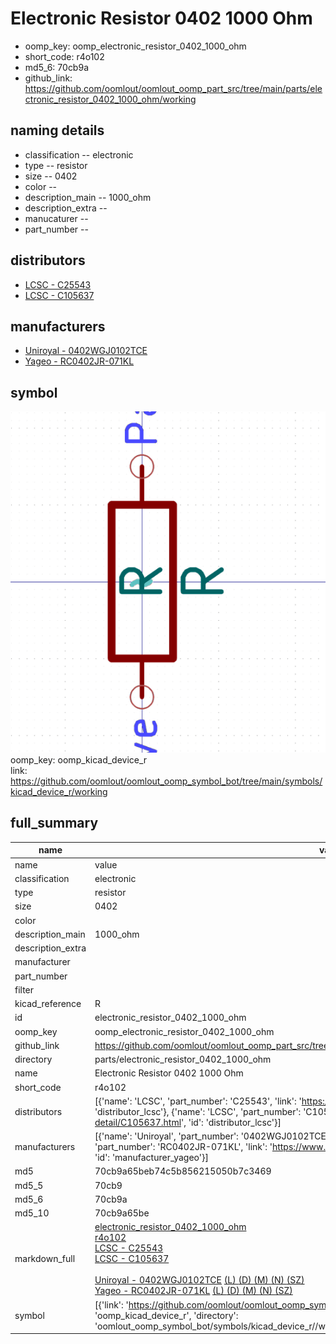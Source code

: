 # Electronic Resistor 0402 1000 Ohm

  
* oomp_key: oomp_electronic_resistor_0402_1000_ohm 
* short_code: r4o102
* md5_6: 70cb9a  
* github_link: https://github.com/oomlout/oomlout_oomp_part_src/tree/main/parts/electronic_resistor_0402_1000_ohm/working  
## naming details
* classification -- electronic
* type -- resistor
* size -- 0402
* color -- 
* description_main -- 1000_ohm
* description_extra -- 
* manucaturer -- 
* part_number -- 

## distributors
* [LCSC - C25543](https://lcsc.com/product-detail/C25543.html)  
* [LCSC - C105637](https://lcsc.com/product-detail/C105637.html)  

## manufacturers
* [Uniroyal - 0402WGJ0102TCE]()  
* [Yageo - RC0402JR-071KL](https://www.yageo.com/en/Chart/Download/pdf/RC0402JR-071KL)  

## symbol

![](symbol/0/working/working_600.png)  
oomp_key: oomp_kicad_device_r  
link: https://github.com/oomlout/oomlout_oomp_symbol_bot/tree/main/symbols/kicad_device_r/working  


## full_summary
| name | value | 
| --- | --- | 
| name | value | 
| classification | electronic | 
| type | resistor | 
| size | 0402 | 
| color |  | 
| description_main | 1000_ohm | 
| description_extra |  | 
| manufacturer |  | 
| part_number |  | 
| filter |  | 
| kicad_reference | R | 
| id | electronic_resistor_0402_1000_ohm | 
| oomp_key | oomp_electronic_resistor_0402_1000_ohm | 
| github_link | https://github.com/oomlout/oomlout_oomp_part_src/tree/main/parts/electronic_resistor_0402_1000_ohm/working | 
| directory | parts/electronic_resistor_0402_1000_ohm | 
| name | Electronic Resistor 0402 1000 Ohm | 
| short_code | r4o102 | 
| distributors | [{'name': 'LCSC', 'part_number': 'C25543', 'link': 'https://lcsc.com/product-detail/C25543.html', 'id': 'distributor_lcsc'}, {'name': 'LCSC', 'part_number': 'C105637', 'link': 'https://lcsc.com/product-detail/C105637.html', 'id': 'distributor_lcsc'}] | 
| manufacturers | [{'name': 'Uniroyal', 'part_number': '0402WGJ0102TCE', 'link': '', 'id': 'manufacturer_uniroyal'}, {'name': 'Yageo', 'part_number': 'RC0402JR-071KL', 'link': 'https://www.yageo.com/en/Chart/Download/pdf/RC0402JR-071KL', 'id': 'manufacturer_yageo'}] | 
| md5 | 70cb9a65beb74c5b856215050b7c3469 | 
| md5_5 | 70cb9 | 
| md5_6 | 70cb9a | 
| md5_10 | 70cb9a65be | 
| markdown_full | [electronic_resistor_0402_1000_ohm](https://github.com/oomlout/oomlout_oomp_part_src/tree/main/parts/electronic_resistor_0402_1000_ohm/working)<br>[r4o102](https://github.com/oomlout/oomlout_oomp_part_src/tree/main/parts/electronic_resistor_0402_1000_ohm/working)<br>[LCSC - C25543<br>](https://lcsc.com/product-detail/C25543.html)[LCSC - C105637<br>](https://lcsc.com/product-detail/C105637.html)<br>[Uniroyal - 0402WGJ0102TCE]() [(L)  ](https://www.lcsc.com/search?q=0402WGJ0102TCE)[(D)  ](https://www.digikey.com/en/products?,keywords=0402WGJ0102TCE)[(M)  ](https://www.mouser.com/Search/Refine?Keyword=0402WGJ0102TCE)[(N)  ](https://www.newark.com/search?st=0402WGJ0102TCE)[(SZ)  ](https://so.szlcsc.com/global.html?k=0402WGJ0102TCE)<br>[Yageo - RC0402JR-071KL](https://www.yageo.com/en/Chart/Download/pdf/RC0402JR-071KL) [(L)  ](https://www.lcsc.com/search?q=RC0402JR-071KL)[(D)  ](https://www.digikey.com/en/products?,keywords=RC0402JR-071KL)[(M)  ](https://www.mouser.com/Search/Refine?Keyword=RC0402JR-071KL)[(N)  ](https://www.newark.com/search?st=RC0402JR-071KL)[(SZ)  ](https://so.szlcsc.com/global.html?k=RC0402JR-071KL)<br> | 
| symbol | [{'link': 'https://github.com/oomlout/oomlout_oomp_symbol_bot/tree/main/symbols/kicad_device_r', 'oomp_key': 'oomp_kicad_device_r', 'directory': 'oomlout_oomp_symbol_bot/symbols/kicad_device_r//working/working.kicad_sym'}] | 
